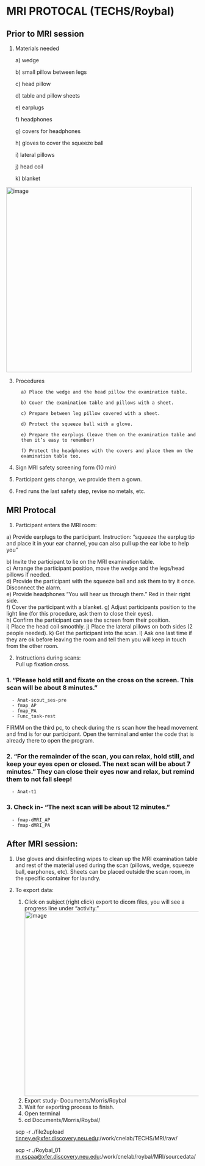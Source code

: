 # MRI PROTOCAL (TECHS/Roybal)
## Prior to MRI session
1. Materials needed

      a) wedge
   
      b) small pillow between legs
   
      c) head pillow

      d) table and pillow sheets

      e) earplugs

      f) headphones

      g) covers for headphones
   
      h) gloves to cover the squeeze ball 

      i) lateral pillows 

      j) head coil 

      k) blanket
<img width="486" alt="image" src="https://github.com/user-attachments/assets/31465ce3-837a-449c-ba56-3f799d04560a">



3. Procedures

   
         a) Place the wedge and the head pillow the examination table.
     
         b) Cover the examination table and pillows with a sheet.
     
         c) Prepare between leg pillow covered with a sheet.
     
         d) Protect the squeeze ball with a glove.
     
         e) Prepare the earplugs (leave them on the examination table and
         then it’s easy to remember)
     
         f) Protect the headphones with the covers and place them on the
         examination table too.
   

5. Sign MRI safety screening form (10 min)
6. Participant gets change, we provide them a gown.
7. Fred runs the last safety step, revise no metals, etc.

## MRI Protocal

1. Participant enters the MRI room: 
        
a) Provide earplugs to the participant. Instruction: “squeeze the earplug tip and place it in your ear channel, you can also pull up the ear lobe to help you”  
        
b) Invite the participant to lie on the MRI examination table.  
        c) Arrange the participant position, move the wedge and the legs/head pillows if needed.  
        d) Provide the participant with the squeeze ball and ask them to try it once. Disconnect the alarm.  
        e) Provide headphones “You will hear us through them.” Red in their right side.  
        f) Cover the participant with a blanket. 
        g) Adjust participants position to the light line (for this procedure, ask them to close their eyes).  
        h) Confirm the participant can see the screen from their position.  
        i) Place the head coil smoothly. 
        j) Place the lateral pillows on both sides (2 people needed). 
        k) Get the participant into the scan. 
        l) Ask one last time if they are ok before leaving the room and tell them you will keep in touch from the other room.
  
2. Instructions during scans:   
Pull up fixation cross.   

  ### 1. “Please hold still and fixate on the cross on the screen. This scan will be about 8 minutes.”  
      - Anat-scout_ses-pre  
      - fmap_AP  
      - fmap_PA  
      - Func_task-rest  
 
FIRMM on the third pc, to check during the rs scan how the head movement and fmd is for our participant. Open the terminal and enter the code that is already there to open the program.  
 
 
  ### 2. “For the remainder of the scan, you can relax, hold still, and keep your eyes open or closed. The next scan will be about 7 minutes.” They can close their eyes now and relax, but remind them to not fall sleep! 
      - Anat-t1  
 
 ### 3. Check in- “The next scan will be about 12 minutes.”  
      - fmap-dMRI_AP  
      - fmap-dMRI_PA  

## After MRI session: 

1. Use gloves and disinfecting wipes to clean up the MRI examination table and rest of the material used during the scan (pillows, wedge, squeeze ball, earphones, etc). Sheets can be placed outside the scan room, in the specific container for laundry.   
2. To export data:  
      1. Click on subject (right click) export to dicom files, you will see a progress line under “activity.”
       <img width="484" alt="image" src="https://github.com/user-attachments/assets/0af4b0b4-6c99-4d21-832e-f6efb1670905">
      3. Export study- Documents/Morris/Roybal 
      4. Wait for exporting process to finish.  
      5. Open terminal   
      6. cd Documents/Morris/Roybal/  
 
      scp -r ./file2upload tinney.e@xfer.discovery.neu.edu:/work/cnelab/TECHS/MRI/raw/  
 
      scp -r ./Roybal_01 m.espaa@xfer.discovery.neu.edu:/work/cnelab/roybal/MRI/sourcedata/  
 

